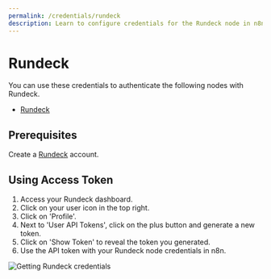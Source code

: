 ```yaml
---
permalink: /credentials/rundeck
description: Learn to configure credentials for the Rundeck node in n8n
---
```


# Rundeck

You can use these credentials to authenticate the following nodes with Rundeck.
- [Rundeck](../../nodes-library/nodes/Rundeck/README.md)

## Prerequisites

Create a [Rundeck](https://www.rundeck.com/) account.

## Using Access Token

1. Access your Rundeck dashboard.
2. Click on your user icon in the top right.
3. Click on 'Profile'.
4. Next to 'User API Tokens', click on the plus button and generate a new token.
5. Click on 'Show Token' to reveal the token you generated.
5. Use the API token with your Rundeck node credentials in n8n.

![Getting Rundeck credentials](./using-access-token.gif)
